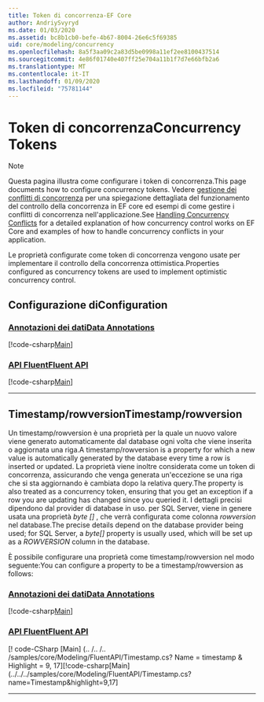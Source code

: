 ```yaml
---
title: Token di concorrenza-EF Core
author: AndriySvyryd
ms.date: 01/03/2020
ms.assetid: bc8b1cb0-befe-4b67-8004-26e6c5f69385
uid: core/modeling/concurrency
ms.openlocfilehash: 8a5f3aa09c2a83d5be0998a11ef2ee8100437514
ms.sourcegitcommit: 4e86f01740e407ff25e704a11b1f7d7e66bfb2a6
ms.translationtype: MT
ms.contentlocale: it-IT
ms.lasthandoff: 01/09/2020
ms.locfileid: "75781144"
---
```

# <a name="concurrency-tokens"></a><span data-ttu-id="206de-102">Token di concorrenza</span><span class="sxs-lookup"><span data-stu-id="206de-102">Concurrency Tokens</span></span>

> [!NOTE]
> <span data-ttu-id="206de-103">Questa pagina illustra come configurare i token di concorrenza.</span><span class="sxs-lookup"><span data-stu-id="206de-103">This page documents how to configure concurrency tokens.</span></span> <span data-ttu-id="206de-104">Vedere [gestione dei conflitti di concorrenza](../saving/concurrency.md) per una spiegazione dettagliata del funzionamento del controllo della concorrenza in EF core ed esempi di come gestire i conflitti di concorrenza nell'applicazione.</span><span class="sxs-lookup"><span data-stu-id="206de-104">See [Handling Concurrency Conflicts](../saving/concurrency.md) for a detailed explanation of how concurrency control works on EF Core and examples of how to handle concurrency conflicts in your application.</span></span>

<span data-ttu-id="206de-105">Le proprietà configurate come token di concorrenza vengono usate per implementare il controllo della concorrenza ottimistica.</span><span class="sxs-lookup"><span data-stu-id="206de-105">Properties configured as concurrency tokens are used to implement optimistic concurrency control.</span></span>

## <a name="configuration"></a><span data-ttu-id="206de-106">Configurazione di</span><span class="sxs-lookup"><span data-stu-id="206de-106">Configuration</span></span>

### <a name="data-annotationstabdata-annotations"></a>[<span data-ttu-id="206de-107">Annotazioni dei dati</span><span class="sxs-lookup"><span data-stu-id="206de-107">Data Annotations</span></span>](#tab/data-annotations)

[!code-csharp[Main](../../../samples/core/Modeling/DataAnnotations/Concurrency.cs?name=Concurrency&highlight=5)]

### <a name="fluent-apitabfluent-api"></a>[<span data-ttu-id="206de-108">API Fluent</span><span class="sxs-lookup"><span data-stu-id="206de-108">Fluent API</span></span>](#tab/fluent-api)

[!code-csharp[Main](../../../samples/core/Modeling/FluentAPI/Concurrency.cs?name=Concurrency&highlight=5)]

***

## <a name="timestamprowversion"></a><span data-ttu-id="206de-109">Timestamp/rowversion</span><span class="sxs-lookup"><span data-stu-id="206de-109">Timestamp/rowversion</span></span>

<span data-ttu-id="206de-110">Un timestamp/rowversion è una proprietà per la quale un nuovo valore viene generato automaticamente dal database ogni volta che viene inserita o aggiornata una riga.</span><span class="sxs-lookup"><span data-stu-id="206de-110">A timestamp/rowversion is a property for which a new value is automatically generated by the database every time a row is inserted or updated.</span></span> <span data-ttu-id="206de-111">La proprietà viene inoltre considerata come un token di concorrenza, assicurando che venga generata un'eccezione se una riga che si sta aggiornando è cambiata dopo la relativa query.</span><span class="sxs-lookup"><span data-stu-id="206de-111">The property is also treated as a concurrency token, ensuring that you get an exception if a row you are updating has changed since you queried it.</span></span> <span data-ttu-id="206de-112">I dettagli precisi dipendono dal provider di database in uso. per SQL Server, viene in genere usata una proprietà *byte []* , che verrà configurata come colonna *rowversion* nel database.</span><span class="sxs-lookup"><span data-stu-id="206de-112">The precise details depend on the database provider being used; for SQL Server, a *byte[]* property is usually used, which will be set up as a *ROWVERSION* column in the database.</span></span>

<span data-ttu-id="206de-113">È possibile configurare una proprietà come timestamp/rowversion nel modo seguente:</span><span class="sxs-lookup"><span data-stu-id="206de-113">You can configure a property to be a timestamp/rowversion as follows:</span></span>

### <a name="data-annotationstabdata-annotations"></a>[<span data-ttu-id="206de-114">Annotazioni dei dati</span><span class="sxs-lookup"><span data-stu-id="206de-114">Data Annotations</span></span>](#tab/data-annotations)

[!code-csharp[Main](../../../samples/core/Modeling/DataAnnotations/Timestamp.cs?name=Timestamp&highlight=7)]

### <a name="fluent-apitabfluent-api"></a>[<span data-ttu-id="206de-115">API Fluent</span><span class="sxs-lookup"><span data-stu-id="206de-115">Fluent API</span></span>](#tab/fluent-api)

<span data-ttu-id="206de-116">[! code-CSharp [Main] (.. /.. /.. /samples/core/Modeling/FluentAPI/Timestamp.cs? Name = timestamp & Highlight = 9, 17]</span><span class="sxs-lookup"><span data-stu-id="206de-116">[!code-csharp[Main](../../../samples/core/Modeling/FluentAPI/Timestamp.cs?name=Timestamp&highlight=9,17]</span></span>

***
